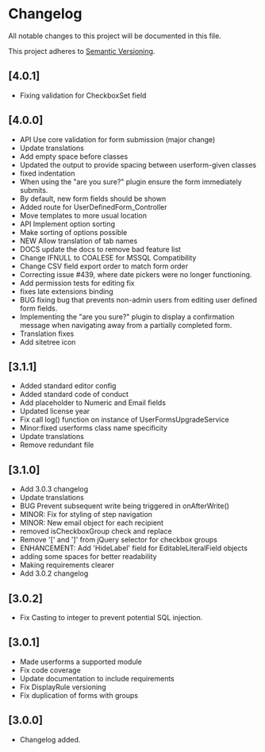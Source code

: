 # Changelog

All notable changes to this project will be documented in this file.

This project adheres to [Semantic Versioning](http://semver.org/).

## [4.0.1]

* Fixing validation for CheckboxSet field

## [4.0.0]

* API Use core validation for form submission (major change)
* Update translations
* Add empty space before classes
* Updated the output to provide spacing between userform-given classes
* fixed indentation
* When using the "are you sure?" plugin ensure the form immediately submits.
* By default, new form fields should be shown
* Added route for UserDefinedForm_Controller
* Move templates to more usual location
* API Implement option sorting
* Make sorting of options possible
* NEW Allow translation of tab names
* DOCS update the docs to remove bad feature list
* Change IFNULL to COALESE for MSSQL Compatibility
* Change CSV field export order to match form order
* Correcting issue #439, where date pickers were no longer functioning.
* Add permission tests for editing fix
* fixes late extensions binding
* BUG fixing bug that prevents non-admin users from editing user defined form fields.
* Implementing the "are you sure?" plugin to display a confirmation message when navigating away from a partially completed form.
* Translation fixes
* Add sitetree icon

## [3.1.1]

* Added standard editor config
* Added standard code of conduct
* Add placeholder to Numeric and Email fields
* Updated license year
* Fix call log() function on instance of UserFormsUpgradeService
* Minor:fixed userforms class name specificity
* Update translations
* Remove redundant file

## [3.1.0]

* Add 3.0.3 changelog
* Update translations
* BUG Prevent subsequent write being triggered in onAfterWrite()
* MINOR: Fix for styling of step navigation
* MINOR: New email object for each recipient
* removed isCheckboxGroup check and replace
* Remove '[' and ']' from jQuery selector for checkbox groups
* ENHANCEMENT: Add 'HideLabel' field for EditableLiteralField objects
* adding some spaces for better readability
* Making requirements clearer
* Add 3.0.2 changelog

## [3.0.2]

 * Fix Casting to integer to prevent potential SQL injection.

## [3.0.1]

* Made userforms a supported module
* Fix code coverage
* Update documentation to include requirements
* Fix DisplayRule versioning
* Fix duplication of forms with groups

## [3.0.0]

* Changelog added.
